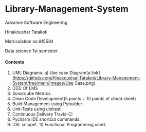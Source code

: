 # Library-Management-System

Advance Software Engineering

Hinakoushar Tatakoti

Matriculation no:915584

Data science 1st semester

#### Contents
1) UML Diagrams.
      a) Use case Diagram[a link](https://github.com/Hinakoushar-Tatakoti/Library-Management-System/tree/main/images/Use Case.png)
2) DDD Of LMS
3) Sonarcube Metrics.
4) Clean Code Development(5 points  + 10 points of cheat sheet)
5) Build Management using Pybuilder
6) Unit-Tests  using uinitest
7) Continuous Delivery Travis-CI
8) Pycharm IDE shortcut commands.
9) DSL snippet.
10 Functional Programming used.
